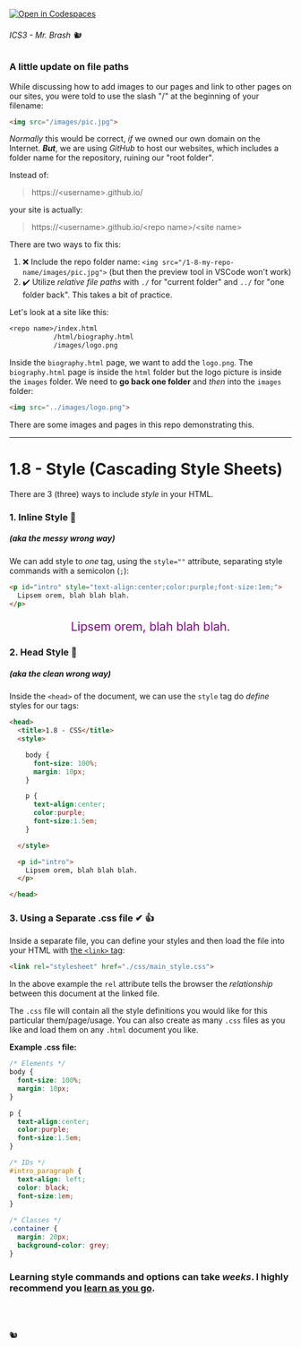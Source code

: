 [![Open in Codespaces](https://classroom.github.com/assets/launch-codespace-2972f46106e565e64193e422d61a12cf1da4916b45550586e14ef0a7c637dd04.svg)](https://classroom.github.com/open-in-codespaces?assignment_repo_id=16159516)
###### ICS3 - Mr. Brash 🐿️

### A little update on file paths

While discussing how to add images to our pages and link to other pages on our sites, you were told to use the slash "/" at the beginning of your filename:

```HTML
<img src="/images/pic.jpg">
```

*Normally* this would be correct, *if* we owned our own domain on the Internet. ***But***, we are using *GitHub* to host our websites, which includes a folder name for the repository, ruining our "root folder".

Instead of:
>https://&lt;username&gt;.github.io/<site name>

your site is actually:
>https://&lt;username&gt;.github.io/&lt;repo name&gt;/&lt;site name&gt;


There are two ways to fix this:
1. ❌ Include the repo folder name: `<img src="/1-8-my-repo-name/images/pic.jpg">` (but then the preview tool in VSCode won't work)
2. ✔️ Utilize *relative file paths* with `./` for "current folder" and `../` for "one folder back". This takes a bit of practice.

Let's look at a site like this:
```txt
<repo name>/index.html
           /html/biography.html
           /images/logo.png
```

Inside the `biography.html` page, we want to add the `logo.png`. The `biography.html` page is inside the `html` folder but the logo picture is inside the `images` folder. We need to **go back one folder** and *then* into the `images` folder:

```html
<img src="../images/logo.png">
```

There are some images and pages in this repo demonstrating this.

<hr>

# 1.8 - Style (Cascading Style Sheets)

There are 3 (three) ways to include *style* in your HTML.

### 1. Inline Style 🤮
##### (aka the *messy* wrong way)

We can add style to *one* tag, using the `style=""` attribute, separating style commands with a semicolon (`;`):
```HTML
<p id="intro" style="text-align:center;color:purple;font-size:1em;">
  Lipsem orem, blah blah blah.
</p>
```
<p id="intro" style="text-align:center;color:purple;font-size:1.5em;">
  Lipsem orem, blah blah blah.
</p>


### 2. Head Style 🙈
##### (aka the *clean* wrong way)

Inside the `<head>` of the document, we can use the `style` tag do *define* styles for our tags:

```HTML
<head>
  <title>1.8 - CSS</title>
  <style>

    body {
      font-size: 100%;
      margin: 10px;
    }

    p {
      text-align:center;
      color:purple;
      font-size:1.5em;
    }

  </style>

  <p id="intro">
    Lipsem orem, blah blah blah.
  </p>

</head>
```

### 3. Using a Separate .css file ✔ 👍

Inside a separate file, you can define your styles and then load the file into your HTML with [the `<link>` tag](https://www.w3schools.com/tags/tag_link.asp):

```HTML
<link rel="stylesheet" href="./css/main_style.css">
```

In the above example the `rel` attribute tells the browser the *relationship* between this document at the linked file.

The `.css` file will contain all the style definitions you would like for this particular them/page/usage. You can also create as many `.css` files as you like and load them on any `.html` document you like.

**Example .css file:**

```CSS
/* Elements */
body {
  font-size: 100%;
  margin: 10px;
}

p {
  text-align:center;
  color:purple;
  font-size:1.5em;
}

/* IDs */
#intro_paragraph {
  text-align: left;
  color: black;
  font-size:1em;
}

/* Classes */
.container {
  margin: 20px;
  background-color: grey;
}
```

### Learning style commands and options can take *weeks*. I highly recommend you [learn as you go](https://www.w3schools.com/css/).

<br>
<br>

🐿️
